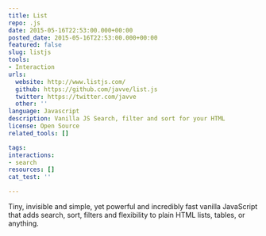 ```yaml
---
title: List
repo: .js
date: 2015-05-16T22:53:00.000+00:00
posted_date: 2015-05-16T22:53:00.000+00:00
featured: false
slug: listjs
tools:
- Interaction
urls:
  website: http://www.listjs.com/
  github: https://github.com/javve/list.js
  twitter: https://twitter.com/javve
  other: ''
language: Javascript
description: Vanilla JS Search, filter and sort for your HTML
license: Open Source
related_tools: []

tags:
interactions:
- search
resources: []
cat_test: ''

---
```

Tiny, invisible and simple, yet powerful and incredibly fast vanilla JavaScript that adds search, sort, filters and flexibility to plain HTML lists, tables, or anything.
